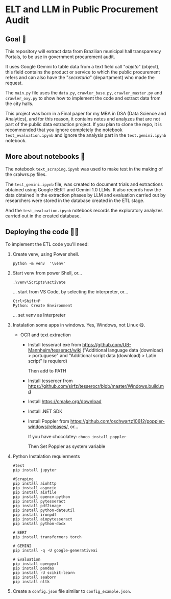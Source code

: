# ELT and LLM in Public Procurement Audit

## Goal 🎯
 This repository will extract data from Brazilian municipal hall transparency Portals, to be use in government procurement audit.

 It uses Google Gemini to table data from a text field call "_objeto_" (object), this field contains the product or service to which the public procurement refers and can also have the "_secretaria_" (departament) who made the request.

 The ```main.py``` file uses the ```data.py```, ```crawler_base.py```, ```crawler_master.py``` and ```crawler_oxy.py``` to show how to implement the code and extract data from the city ​​halls.

 This project was born in a Final paper for my MBA in DSA (Data Science and Analytics), and for this reason, it contains notes and analyzes that are not part of the public data extraction project. If you plan to clone the repo, it is recommended that you ignore completely the notebook ```test_evaluation.ipynb``` and ignore the analysis part in the ```test.gemini.ipynb``` notebook.

 ## More about notebooks 📝

 The notebook ```text_scraping.ipynb``` was used to make test in the making of the cralwrs.py files.

 The ```test_gemini.ipynb``` file, was created to document trials and extractions obtained using Google BERT and Gemini 1.0 LLMs. It also records how the data obtained in the extraction phases by LLM and evaluation carried out by researchers were stored in the database created in the ETL stage.

 And the ```test_evaluation.ipynb``` notebook records the exploratory analyzes carried out in the created database.

## Deploying the code 👨‍💻

To implement the ETL code you'll need:

1. Create venv, using Power shell.
    ```
    python -m venv  '\venv'
    ```

2. Start venv from power Shell, or...
    ```
    .\venv\Scripts\activate
    ```

    ... start from VS Code, by selecting the interpreter, or...
    ```
    Ctrl+Shift+P
    Python: Create Environment 
    ```
    ... set venv as Interpreter

3. Instalation some apps in windows. Yes, Windows, not Linux 😋.
    * OCR and text extraction
        * Install tesseract exe from https://github.com/UB-Mannheim/tesseract/wiki ("Additional language data (download) > portuguese" and "Additional script data (download) > Latin script" is requierd)
            
            Then add to PATH
        * Install tesserocr from https://github.com/sirfz/tesserocr/blob/master/Windows.build.md
        * Install https://cmake.org/download
        * Install .NET SDK
        * Install Poppler from https://github.com/oschwartz10612/poppler-windows/releases/, or...
            
            If you have chocolatey: ```choco install poppler```
            
            Then Set Poppler as system variable
4. Python Instalation requierments
    ```
    #test
    pip install jupyter
    
    #Scraping
    pip install aiohttp
    pip install asyncio
    pip install aiofile
    pip install opencv-python
    pip install pytesseract
    pip install pdf2image
    pip install python-dateutil
    pip install ironpdf 
    pip install aiopytesseract
    pip install python-docx 
    
    # BERT
    pip install transformers torch
    
    # GEMINI
    pip install -q -U google-generativeai
    
    # Evaluation
    pip install openpyxl
    pip install pandas
    pip install -U scikit-learn
    pip install seaborn
    pip install nltk
    ```

5. Create a ```config.json``` file similar to ```config_example.json```.